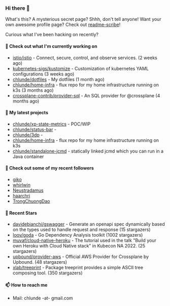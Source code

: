 ### Hi there 👋

What's this? A mysterious secret page? Shhh, don't tell anyone!
Want your own awesome profile page? Check out [readme-scribe](https://github.com/muesli/readme-scribe)!

Curious what I've been hacking on recently?

#### 👷 Check out what I'm currently working on

- [istio/istio](https://github.com/istio/istio) - Connect, secure, control, and observe services. (2 weeks ago)
- [kubernetes-sigs/kustomize](https://github.com/kubernetes-sigs/kustomize) - Customization of kubernetes YAML configurations (3 weeks ago)
- [chlunde/dotfiles](https://github.com/chlunde/dotfiles) - My dotfiles (1 month ago)
- [chlunde/home-infra](https://github.com/chlunde/home-infra) - flux repo for my home infrastructure running on k3s  (3 months ago)
- [crossplane-contrib/provider-sql](https://github.com/crossplane-contrib/provider-sql) - An SQL provider for @crossplane (4 months ago)

#### 🌱 My latest projects

- [chlunde/xp-state-metrics](https://github.com/chlunde/xp-state-metrics) - POC/WIP
- [chlunde/status-bar](https://github.com/chlunde/status-bar) - 
- [chlunde/3dp](https://github.com/chlunde/3dp) - 
- [chlunde/home-infra](https://github.com/chlunde/home-infra) - flux repo for my home infrastructure running on k3s 
- [chlunde/standalone-jcmd](https://github.com/chlunde/standalone-jcmd) - statically linked jcmd which you can run in a Java container



#### 👯 Check out some of my recent followers

- [giko](https://github.com/giko)
- [whirlwin](https://github.com/whirlwin)
- [Neustradamus](https://github.com/Neustradamus)
- [haarchri](https://github.com/haarchri)
- [TrongChuongDao](https://github.com/TrongChuongDao)

#### 🌟 Recent Stars

- [davidebianchi/gswagger](https://github.com/davidebianchi/gswagger) - Generate an openapi spec dynamically based on the types used to handle request and response (15 stargazers)
- [loov/goda](https://github.com/loov/goda) - Go Dependency Analysis toolkit (1002 stargazers)
- [muvaf/cloud-native-heroku](https://github.com/muvaf/cloud-native-heroku) - The tutorial used in the talk &#34;Build your own Heroku with Cloud Native stack&#34; in Kubecon NA 2022. (25 stargazers)
- [upbound/provider-aws](https://github.com/upbound/provider-aws) - Official AWS Provider for Crossplane by Upbound. (48 stargazers)
- [xlab/treeprint](https://github.com/xlab/treeprint) - Package treeprint provides a simple ASCII tree composing tool. (350 stargazers)

#### 📫 How to reach me

- Mail: chlunde -at- gmail.com

